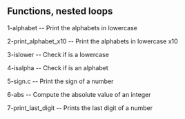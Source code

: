 Functions, nested loops
-------------------------

1-alphabet -- Print the alphabets in lowercase

2-print_alphabet_x10 -- Print the alphabets in lowercase x10

3-islower -- Check if is a lowercase

4-isalpha -- Check if is an alphabet

5-sign.c -- Print the sign of a number


6-abs -- Compute the absolute value of an integer


7-print_last_digit -- Prints the last digit of a number


